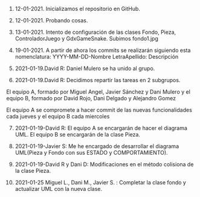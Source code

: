 1. 12-01-2021. Inicializamos el repositorio en GitHub.

2. 12-01-2021. Probando cosas.

3. 13-01-2021. Intento de configuración de las clases Fondo, Pieza, ControladorJuego y GdxGameSnake. Subimos fondo1.jpg

4. 19-01-2021. A partir de ahora los commits se realizarán siguiendo esta nomenclatura: YYYY-MM-DD-Nombre LetraApellido: Descripción

5. 2021-01-19.David R: Daniel Mulero se ha unido al grupo.

6. 2021-01-19.David R: Decidimos repartir las tareas en 2 subgrupos.

El equipo A, formado por Miguel Angel, Javier Sánchez y Dani Mulero y el equipo B, formado por David Rojo, Dani Delgado y Alejandro Gomez

El equipo A se compromete a hacer commit de las nuevas funcionalidades cada jueves y el equipo B cada miercoles

7. 2021-01-19-David R: El equipo A se encargarán de hacer el diagrama UML. El equipo B se encargarán de la clase Pieza.

8. 2021-01-19-Javier S: Me he encargado de desarrollar el diagrama UML(Pieza y Fondo con sus ESTADO y COMPORTAMIENTO).

9. 2021-01-19-David R y Dani D: Modificaciones en el método colisiona de la clase Pieza.

10. 2021-01-25 Miguel L., Dani M., Javier S. : Completar la clase fondo y actualizar UML con la nueva clase.